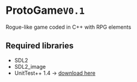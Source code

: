 # ProtoGame`V0.1`
Rogue-like game coded in C++ with RPG elements

## Required libraries
* SDL2
* SDL2_image
* UnitTest++ 1.4 -> [download here](https://github.com/unittest-cpp/unittest-cpp)
